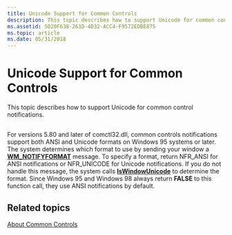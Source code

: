 ```yaml
---
title: Unicode Support for Common Controls
description: This topic describes how to support Unicode for common control notifications.
ms.assetid: 5020F638-261D-4D32-ACC4-F9572EDBE875
ms.topic: article
ms.date: 05/31/2018
---
```


# Unicode Support for Common Controls

This topic describes how to support Unicode for common control notifications.

## 

For versions 5.80 and later of comctl32.dll, common controls notifications support both ANSI and Unicode formats on Windows 95 systems or later. The system determines which format to use by sending your window a [**WM\_NOTIFYFORMAT**](wm-notifyformat.md) message. To specify a format, return NFR\_ANSI for ANSI notifications or NFR\_UNICODE for Unicode notifications. If you do not handle this message, the system calls [**IsWindowUnicode**](https://docs.microsoft.com/windows/desktop/api/winuser/nf-winuser-iswindowunicode) to determine the format. Since Windows 95 and Windows 98 always return **FALSE** to this function call, they use ANSI notifications by default.

## Related topics

<dl> <dt>

[About Common Controls](common-controls-intro.md)
</dt> </dl>

 

 





